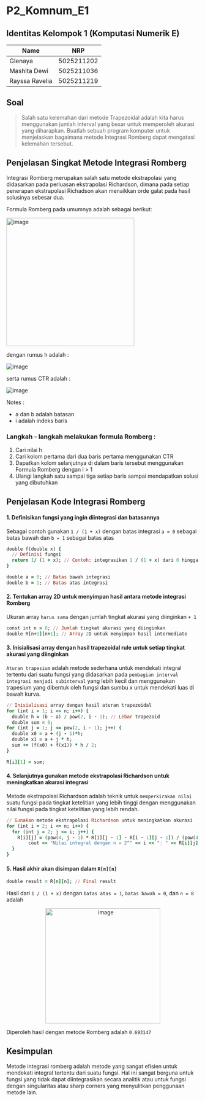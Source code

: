 # P2_Komnum_E1

## Identitas Kelompok 1 (Komputasi Numerik E)
| Name           | NRP        |
| ---            | ---        |
| Glenaya        | 5025211202 |
| Mashita Dewi   | 5025211036 |
| Rayssa Ravelia | 5025211219 |

## Soal
> Salah satu kelemahan dari metode Trapezoidal adalah kita harus menggunakan jumlah interval yang besar untuk memperoleh akurasi yang diharapkan. Buatlah sebuah program komputer untuk menjelaskan bagaimana metode Integrasi Romberg dapat mengatasi kelemahan tersebut.

## Penjelasan Singkat Metode Integrasi Romberg
 Integrasi Romberg merupakan salah satu metode ekstrapolasi yang didasarkan pada perluasan ekstrapolasi Richardson, dimana pada setiap penerapan ekstrapolasi Richadson akan menaikkan orde galat pada hasil solusinya sebesar dua.

Formula Romberg pada umumnya adalah sebagai berikut:

<img width="334" alt="image" src="https://user-images.githubusercontent.com/89933907/208550543-3e54606d-1e29-455b-9629-a931c807f794.png">

dengan rumus h adalah :

![image](https://user-images.githubusercontent.com/114491445/209295987-3c53be78-ab98-4e82-b02f-6f95abfcd82e.png)

serta rumus CTR adalah :

![image](https://user-images.githubusercontent.com/114491445/209298898-db23ca08-4857-44d6-acbf-fb426a801912.png)


Notes :
- a dan b adalah batasan
- i adalah indeks baris

### Langkah - langkah melakukan formula Romberg :
1. Cari nilai h
2. Cari kolom pertama dari dua baris pertama menggunakan CTR
3. Dapatkan kolom selanjutnya di dalam baris tersebut menggunakan Formula Romberg dengan i > 1
4. Ulangi langkah satu sampai tiga setiap baris sampai mendapatkan solusi yang dibutuhkan

## Penjelasan Kode Integrasi Romberg

#### 1. Definisikan fungsi yang ingin diintegrasi dan batasannya
Sebagai contoh gunakan `1 / (1 + x)` dengan batas integrasi `a = 0` sebagai batas bawah dan `b = 1` sebagai batas atas

``` ruby
double f(double x) {
  // Definisi fungsi
  return 1/ (1 + x); // Contoh: integrasikan 1 / (1 + x) dari 0 hingga 1
}

double a = 0; // Batas bawah integrasi
double b = 1; // Batas atas integrasi

```

#### 2. Tentukan array 2D untuk menyimpan hasil antara metode integrasi Romberg
Ukuran array `harus sama` dengan jumlah tingkat akurasi yang diinginkan `+ 1`

``` ruby
const int n = 8; // Jumlah tingkat akurasi yang diinginkan
double R[n+1][n+1]; // Array 2D untuk menyimpan hasil intermediate
```

#### 3. Inisialisasi array dengan hasil trapezoidal rule untuk setiap tingkat akurasi yang diinginkan
`Aturan trapesium` adalah metode sederhana untuk mendekati integral tertentu dari suatu fungsi yang didasarkan pada `pembagian interval integrasi menjadi subinterval` yang lebih kecil dan menggunakan trapesium yang dibentuk oleh fungsi dan sumbu x untuk mendekati luas di bawah kurva.

``` ruby
// Inisialisasi array dengan hasil aturan trapezoidal
for (int i = 1; i <= n; i++) {
  double h = (b - a) / pow(2, i - 1); // Lebar trapezoid
  double sum = 0;
for (int j = 1; j <= pow(2, i - 1); j++) {
  double x0 = a + (j - 1)*h;
  double x1 = a + j * h;
  sum += (f(x0) + f(x1)) * h / 2;
}

R[i][1] = sum;
```

#### 4. Selanjutnya gunakan metode ekstrapolasi Richardson untuk meningkatkan akurasi integrasi
Metode ekstrapolasi Richardson adalah teknik untuk `memperkirakan nilai` suatu fungsi pada tingkat ketelitian yang lebih tinggi dengan menggunakan nilai fungsi pada tingkat ketelitian yang lebih rendah. 

``` ruby
// Gunakan metode ekstrapolasi Richardson untuk meningkatkan akurasi
for (int i = 2; i <= n; i++) {
  for (int j = 2; j <= i; j++) {
    R[i][j] = (pow(4, j - 1) * R[i][j - 1] - R[i - 1][j - 1]) / (pow(4, j - 1) - 1);
		cout << "Nilai integral dengan n = 2^" << i << ": " << R[i][j] << endl;
  }
}
```

#### 5. Hasil akhir akan disimpan dalam `R[n][n]`

``` ruby
double result = R[n][n]; // Final result
```

Hasil dari `1 / (1 + x)` dengan `batas atas = 1`, `batas bawah = 0`, dan `n = 8` adalah
<p align="center">
<img width="300" alt="image" src="https://user-images.githubusercontent.com/91377782/208889350-f5d11e8e-899b-4c6f-a274-f7588cc85f7c.png">
</p>

Diperoleh hasil dengan metode Romberg adalah `0.693147`

## Kesimpulan
Metode integrasi romberg adalah metode yang sangat efisien untuk mendekati integral tertentu dari suatu fungsi. Hal ini sangat berguna untuk fungsi yang tidak dapat diintegrasikan secara analitik atau untuk fungsi dengan singularitas atau sharp corners yang menyulitkan penggunaan metode lain.
